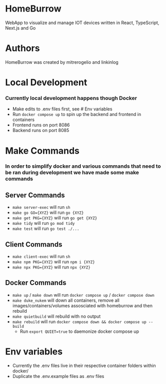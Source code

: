 # HomeBurrow
WebApp to visualize and manage IOT devices written in React, TypeScript, Next.js and Go

# Authors
HomeBurrow was created by mitrerogelio and linkinlog

# Local Development
### Currently local development happens though Docker
- Make edits to .env files first, see # Env variables
- Run `docker compose up` to spin up the backend and frontend in containers
- Frontend runs on port 8086
- Backend runs on port 8085

# Make Commands
### In order to simplify docker and various commands that need to be ran during development we have made some make commands
## Server Commands
- `make server-exec` will run `sh`
- `make go GO={XYZ}` will run `go {XYZ}`
- `make get PKG={XYZ}` will run `go get {XYZ}`
- `make tidy` will run `go mod tidy`
- `make test` will run `go test ./...`

## Client Commands
- `make client-exec` will run `sh`
- `make npm PKG={XYZ}` will run `npm i {XYZ}`
- `make npx PKG={XYZ}` will run `npx {XYZ}`

## Docker Commands
- `make up` / `make down` will run `docker compose up` / `docker compose down`
- `make duke_nukem` will down all containers, remove all images/containers/volumes assosciated with homeburrow and then rebuild
- `make quietbuild` will rebuild with no output
- `make rebuild` will run `docker compose down && docker compose up --build`
  - Run `export QUIET=true` to daemonize docker compose up

# Env variables
- Currently the .env files live in their respective container folders within docker/
- Duplicate the .env.example files as .env files